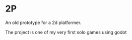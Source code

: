 # 2P

An old prototype for a 2d platformer.

The project is one of my very first solo games using godot